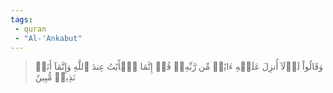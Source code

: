 ```yaml
---
tags: 
 - quran 
 - "Al-'Ankabut"
---
```


> وَقَالُواْ لَوۡلَآ أُنزِلَ عَلَيۡهِ ءَايَٰتٞ مِّن رَّبِّهِۦۚ قُلۡ إِنَّمَا ٱلۡأٓيَٰتُ عِندَ ٱللَّهِ وَإِنَّمَآ أَنَا۠ نَذِيرٞ مُّبِينٌ
